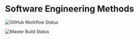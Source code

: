 # Software Engineering Methods
![GitHub Workflow Status](https://img.shields.io/github/workflow/status/WaiYan083/Project_possible/main.yml/develop?style=flat-square)

![Master Build Status](https://img.shields.io/github/master/status/WaiYan083/Project_possible/main.yml/master?style=flat-square)


